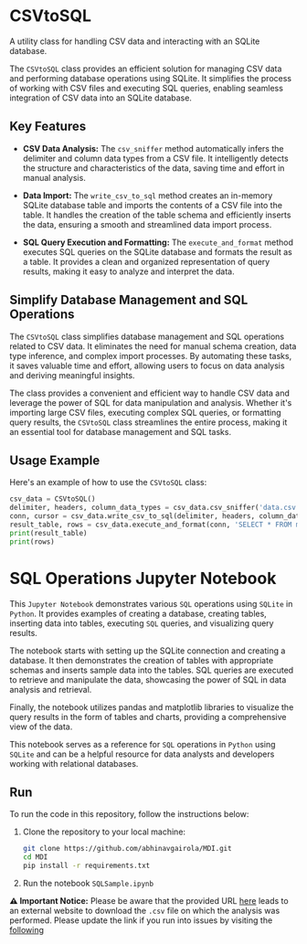 # CSVtoSQL

A utility class for handling CSV data and interacting with an SQLite database.

The `CSVtoSQL` class provides an efficient solution for managing CSV data and performing database operations using SQLite. It simplifies the process of working with CSV files and executing SQL queries, enabling seamless integration of CSV data into an SQLite database.

## Key Features

- **CSV Data Analysis:** The `csv_sniffer` method automatically infers the delimiter and column data types from a CSV file. It intelligently detects the structure and characteristics of the data, saving time and effort in manual analysis.

- **Data Import:** The `write_csv_to_sql` method creates an in-memory SQLite database table and imports the contents of a CSV file into the table. It handles the creation of the table schema and efficiently inserts the data, ensuring a smooth and streamlined data import process.

- **SQL Query Execution and Formatting:** The `execute_and_format` method executes SQL queries on the SQLite database and formats the result as a table. It provides a clean and organized representation of query results, making it easy to analyze and interpret the data.

## Simplify Database Management and SQL Operations

The `CSVtoSQL` class simplifies database management and SQL operations related to CSV data. It eliminates the need for manual schema creation, data type inference, and complex import processes. By automating these tasks, it saves valuable time and effort, allowing users to focus on data analysis and deriving meaningful insights.

The class provides a convenient and efficient way to handle CSV data and leverage the power of SQL for data manipulation and analysis. Whether it's importing large CSV files, executing complex SQL queries, or formatting query results, the `CSVtoSQL` class streamlines the entire process, making it an essential tool for database management and SQL tasks.

## Usage Example

Here's an example of how to use the `CSVtoSQL` class:

```python
csv_data = CSVtoSQL()
delimiter, headers, column_data_types = csv_data.csv_sniffer('data.csv')
conn, cursor = csv_data.write_csv_to_sql(delimiter, headers, column_data_types, 'my_table', 'data.csv')
result_table, rows = csv_data.execute_and_format(conn, 'SELECT * FROM my_table')
print(result_table)
print(rows)
```

# SQL Operations Jupyter Notebook
This `Jupyter Notebook` demonstrates various `SQL` operations using `SQLite` in `Python`. It provides examples of creating a database, creating tables, inserting data into tables, executing `SQL` queries, and visualizing query results.

The notebook starts with setting up the SQLite connection and creating a database. It then demonstrates the creation of tables with appropriate schemas and inserts sample data into the tables. SQL queries are executed to retrieve and manipulate the data, showcasing the power of SQL in data analysis and retrieval.

Finally, the notebook utilizes pandas and matplotlib libraries to visualize the query results in the form of tables and charts, providing a comprehensive view of the data.

This notebook serves as a reference for `SQL` operations in `Python` using `SQLite` and can be a helpful resource for data analysts and developers working with relational databases.



## Run

To run the code in this repository, follow the instructions below:

1. Clone the repository to your local machine:
   ```bash
   git clone https://github.com/abhinavgairola/MDI.git
   cd MDI
   pip install -r requirements.txt

2. Run the notebook `SQLSample.ipynb`

**⚠️ Important Notice:**
Please be aware that the provided URL [here](https://data.cms.gov/provider-data/sites/default/files/resources/69a75aa9d3dc1aed6b881725cf0ddc12_1687478722/DAC_NationalDownloadableFile.csv) leads to an external website to download the `.csv` file on which the analysis was performed. Please update the link if you run into issues by visiting the [following](https://data.cms.gov/provider-data/dataset/mj5m-pzi6)




